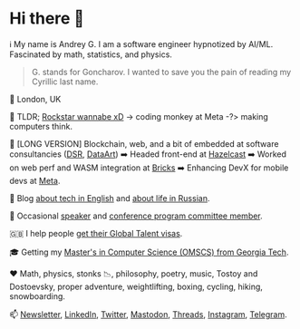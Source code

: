 # Hi there 👋

:information_source: My name is Andrey G. I am a software engineer hypnotized by AI/ML. Fascinated by math, statistics, and physics.

> G. stands for Goncharov. I wanted to save you the pain of reading my Cyrillic last name.

:pushpin: London, UK

:briefcase: TLDR; [Rockstar wannabe xD](https://www.youtube.com/watch?v=6idmqeYCgAo) -> coding monkey at Meta -?> making computers think.

:briefcase: [LONG VERSION] Blockchain, web, and a bit of embedded at software consultancies ([DSR](https://en.dsr-corporation.com/), [DataArt](https://www.dataart.com/)) :arrow_right: Headed front-end at [Hazelcast](https://hazelcast.com/) :arrow_right: Worked on web perf and WASM integration at [Bricks](https://www.thebricks.com/) :arrow_right: Enhancing DevX for mobile devs at [Meta](https://www.meta.com).

:memo: Blog [about tech in English](https://blog.goncharov.page/) and [about life in Russian](https://t.me/aigoncharov_vs_world). 

:microphone: Occasional [speaker](https://github.com/aigoncharov/talks) and [conference program committee member](https://docs.google.com/spreadsheets/d/1G1KiWarMH9J1rRToRJFnbTwyOcwOXU056g0INIkT4_w/edit?usp=sharing).

:uk: I help people [get their Global Talent visas](https://42.goncharov.page/l/uk-global-talent-visa-for-mortals).

:mortar_board: Getting my [Master's in Computer Science (OMSCS) from Georgia Tech](https://omscs.gatech.edu/). 

:heart: Math, physics, stonks :chart_with_downwards_trend:, philosophy, poetry, music, Tostoy and Dostoevsky, proper adventure, weightlifting, boxing, cycling, hiking, snowboarding.

:mailbox: [Newsletter](https://blog.goncharov.page/newsletter), [LinkedIn](https://www.linkedin.com/in/aigoncharov/), [Twitter](https://twitter.com/ai_goncharov), [Mastodon](https://hachyderm.io/@aigoncharov), [Threads](https://www.threads.net/@aigoncharov), [Instagram](https://www.instagram.com/aigoncharov/), [Telegram](https://t.me/aigoncharov_vs_world).
